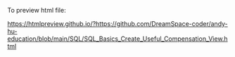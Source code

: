 To preview html file:

https://htmlpreview.github.io/?https://github.com/DreamSpace-coder/andy-hu-education/blob/main/SQL/SQL_Basics_Create_Useful_Compensation_View.html
